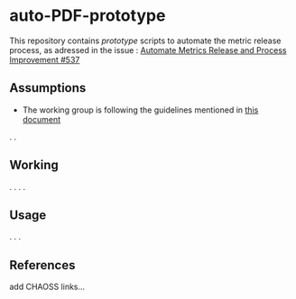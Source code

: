 # auto-PDF-prototype

This repository contains *prototype* scripts to automate the metric release process, as adressed in the issue : [Automate Metrics Release and Process Improvement #537](https://github.com/chaoss/website/issues/537)

## Assumptions

* The working group is following the guidelines mentioned in [this document](https://docs.google.com/document/d/1chPzgJa49sO_f3wVqp_NLJupSVyKHSVyuFuwzl4m4KI/edit?pli=1#)

.
.

## Working

.
.
.
.

## Usage

.
.
.

## References

add CHAOSS links...
